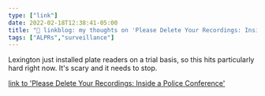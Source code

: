 ```yaml
---
type: ["link"]
date: 2022-02-18T12:38:41-05:00
title: "🔗 linkblog: my thoughts on 'Please Delete Your Recordings: Inside a Police Conference'"
tags: ["ALPRs","surveillance"]
---
```

Lexington just installed plate readers on a trial basis, so this hits particularly hard right now. It's scary and it needs to stop.
 
[link to 'Please Delete Your Recordings: Inside a Police Conference'](https://www.vice.com/en/article/y3vq3w/inside-police-conference-washington-dc-sheriffs-association)
